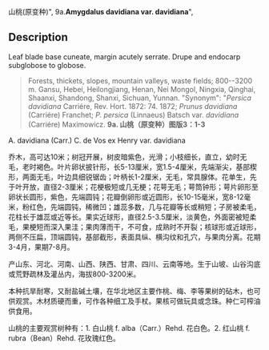 山桃(原变种)",
9a.**Amygdalus davidiana var. davidiana**",

## Description
Leaf blade base cuneate, margin acutely serrate. Drupe and endocarp subglobose to globose.

> Forests, thickets, slopes, mountain valleys, waste fields; 800--3200 m. Gansu, Hebei, Heilongjiang, Henan, Nei Mongol, Ningxia, Qinghai, Shaanxi, Shandong, Shanxi, Sichuan, Yunnan.
  "Synonym": "*Persica davidiana* Carriére, Rev. Hort. 1872: 74. 1872; *Prunus davidiana* (Carriére) Franchet; *P. persica* (Linnaeus) Batsch var. *davidiana* (Carriére) Maximowicz.
**9a. 山桃（原变种）图版3：1-3**

A. davidiana (Carr.) C. de Vos ex Henry var. davidiana

乔木，高可达10米；树冠开展，树皮暗紫色，光滑；小枝细长，直立，幼时无毛，老时褐色。叶片卵状披针形，长5-13厘米，宽1.5-4厘米，先端渐尖，基部楔形，两面无毛，叶边具细锐锯齿；叶柄长1-2厘米，无毛，常具腺体。花单生，先于叶开放，直径2-3厘米；花梗极短或几无梗；花萼无毛；萼筒钟形；萼片卵形至卵状长圆形，紫色，先端圆钝；花瓣倒卵形或近圆形，长10-15毫米，宽8-12毫米，粉红色，先端圆钝，稀微凹；雄蕊多数，几与花瓣等长或稍短；子房被柔毛，花柱长于雄蕊或近等长。果实近球形，直径2.5-3.5厘米，淡黄色，外面密被短柔毛，果梗短而深入果洼；果肉薄而干，不可食，成熟时不开裂；核球形或近球形，两侧不压扁，顶端圆钝，基部截形，表面具纵、横沟纹和孔穴，与果肉分离。花期3-4月，果期7-8月。

产山东、河北、河南、山西、陕西、甘肃、四川、云南等地。生于山坡、山谷沟底或荒野疏林及灌丛内，海拔800-3200米。

本种抗旱耐寒，又耐盐碱土壤，在华北地区主要作桃、梅、李等果树的砧木，也可供观赏。木材质硬而重，可作各种细工及手杖。果核可做玩具或念珠。种仁可榨油供食用。

山桃的主要观赏树种有：1. 白山桃 f. alba（Carr.）Rehd. 花白色。2. 红山桃 f. rubra（Bean）Rehd. 花玫瑰红色。
